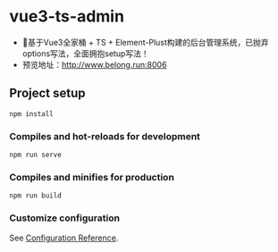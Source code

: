 # vue3-ts-admin

- 🥳基于Vue3全家桶 + TS + Element-Plust构建的后台管理系统，已抛弃options写法，全面拥抱setup写法！
- 预览地址：http://www.belong.run:8006

## Project setup

```
npm install
```

### Compiles and hot-reloads for development

```
npm run serve
```

### Compiles and minifies for production

```
npm run build
```

### Customize configuration

See [Configuration Reference](https://cli.vuejs.org/config/).

